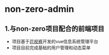 # non-zero-admin

## 1.与non-zero项目配合的前端项目
* 项目基于[花衩裤](https://github.com/PanJiaChen/vue-element-admin)开发的vue信息系统管理平台
* 项目目前完成基础的用户管理和动态菜单

